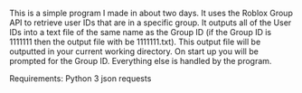 This is a simple program I made in about two days. It uses the Roblox Group API to retrieve user IDs that are in a specific group. It outputs all of the User IDs into a text file of the same name as the Group ID (if the Group ID is 1111111 then the output file with be 1111111.txt). 
This output file will be outputted in your current working directory. On start up you will be prompted for the Group ID. Everything else is handled by the program.

Requirements:
Python 3
  json
  requests
